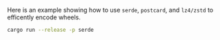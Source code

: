 Here is an example showing how to use ``serde``, ``postcard``, and ``lz4/zstd`` to efficently encode wheels.

```sh
cargo run --release -p serde
```
